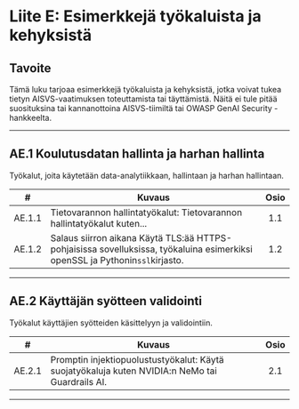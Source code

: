 # Liite E: Esimerkkejä työkaluista ja kehyksistä

## Tavoite

Tämä luku tarjoaa esimerkkejä työkaluista ja kehyksistä, jotka voivat tukea tietyn AISVS-vaatimuksen toteuttamista tai täyttämistä. Näitä ei tule pitää suosituksina tai kannanottoina AISVS-tiimiltä tai OWASP GenAI Security -hankkeelta.

---

## AE.1 Koulutusdatan hallinta ja harhan hallinta

Työkalut, joita käytetään data-analytiikkaan, hallintaan ja harhan hallintaan.

|   #    | Kuvaus                                                                                                                       | Osio |
| :----: | ---------------------------------------------------------------------------------------------------------------------------- | :--: |
| AE.1.1 | Tietovarannon hallintatyökalut: Tietovarannon hallintatyökalut kuten...                                                      | 1.1  |
| AE.1.2 | Salaus siirron aikana Käytä TLS:ää HTTPS-pohjaisissa sovelluksissa, työkaluina esimerkiksi openSSL ja Pythonin`ssl`kirjasto. | 1.2  |

---

## AE.2 Käyttäjän syötteen validointi

Työkalut käyttäjien syötteiden käsittelyyn ja validointiin.

|   #    | Kuvaus                                                                                          | Osio |
| :----: | ----------------------------------------------------------------------------------------------- | :--: |
| AE.2.1 | Promptin injektiopuolustustyökalut: Käytä suojatyökaluja kuten NVIDIA:n NeMo tai Guardrails AI. | 2.1  |

---

